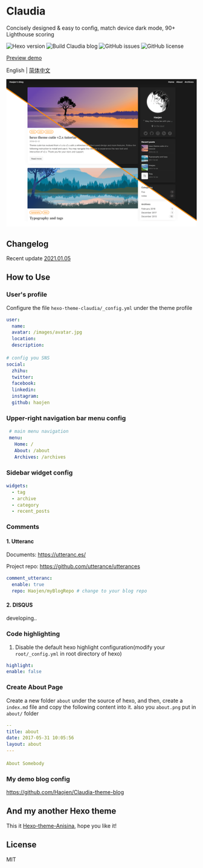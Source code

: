 # Claudia
Concisely designed & easy to config, match device dark mode, 90+ Lighthouse scoring

![Hexo version](https://img.shields.io/badge/hexo%20version-%3E%3D5.0-brightgreen)
![Build Claudia blog](https://github.com/Haojen/Claudia-theme-blog/workflows/Build%20Claudia%20blog/badge.svg?branch=master)
![GitHub issues](https://img.shields.io/github/issues/Haojen/hexo-theme-Claudia)
![GitHub license](https://img.shields.io/github/license/Haojen/hexo-theme-Claudia)

[Preview demo](https://haojen.github.io/Claudia-theme-blog/)

English | [简体中文](./README-EN.md)

![cover](./screenshot/claudia-cover-v2.png)

## Changelog 
Recent update [2021.01.05](CHANGELOG.md)

## How to Use

### User's profile

Configure the file `hexo-theme-claudia/_config.yml` under the theme profile

```yaml
user:
  name: 
  avatar: /images/avatar.jpg
  location:
  description:

# config you SNS
social:
  zhihu:
  twitter:
  facebook:
  linkedin:
  instagram:
  github: haojen

```

### Upper-right navigation bar menu config

```yaml
 # main menu navigation
 menu:
   Home: /
   About: /about
   Archives: /archives
```

### Sidebar widget config
```yaml
widgets:
  - tag
  - archive
  - category
  - recent_posts
```

### Comments

#### 1. Utteranc
Documents: https://utteranc.es/

Project repo: https://github.com/utterance/utterances

```yaml
comment_utteranc:
  enable: true
  repo: Haojen/myBlogRepo # change to your blog repo
```

#### 2. DISQUS
developing..

### Code highlighting

1. Disable the default hexo highlight configuration(modify your `root/_config.yml` in root directory of hexo)

```yaml
highlight:
enable: false
```

### Create About Page

Create a new folder `about` under the source of hexo, and then, create a `index.md` file and copy the following content into it.
also you `about.png` put in `about/` folder

```yaml
--
title: about
date: 2017-05-31 10:05:56
layout: about
---

About Somebody
```

### My demo blog config 
https://github.com/Haojen/Claudia-theme-blog

## And my another Hexo theme
This it [Hexo-theme-Anisina](https://github.com/Haojen/hexo-theme-Anisina), hope you like it!

## License
MIT
